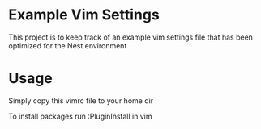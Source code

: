 Example Vim Settings
====================

This project is to keep track of an example vim settings file that has been optimized for the Nest environment

Usage
=====

Simply copy this vimrc file to your home dir

To install packages run :PluginInstall in vim
